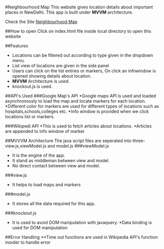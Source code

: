 #Neighbourhood Map
This website gives location details about important places in NewDelhi. This app is built under **MVVM** architecture.

Check the Site [Neighbourhood Map](https://sajin14.github.io/Neigbourhood-Map/)

##How to open
Click on index.html file inside local directory to open this website

##Features
* Locations can be filtered out according to type given in the dropdown menu.
* List view of locations are given in the side panel
* Users can click on the list entries or markers, On click an infowindow is opened showing details about location.
* **MVVM** Architecture is used.
* knockout.js is used.


##API's Used
###Google Map's API
*Google maps API is used and loaded asynchronously to load the map and locate markers for each location.
*Different color for markers are used for different types of locations such as hospitals,schools,colleges etc.
*Info window is provided when we click locations list or markers.

###Wikipedi API
*This is used to fetch articles about locations.
*Articles are appended to info window of marker

##MVVVM Architecture
The java script files are seperated into three- view.js,viewModel.js and model.js
###viewModel.js
* It is the engine of the app.
* It stand as middleman between view and model.
* No direct contact between  view and model. 

###view.js
* It helps to load maps and markers

###model.js
* It stores all the data required for this app.

###knockout.js
* It is used to avoid DOM manipulation with javaquery.
*Data binding is used for DOM manipulation

##Error Handling
**Time out functions are used in Wikipedia API's function inorder to handle error